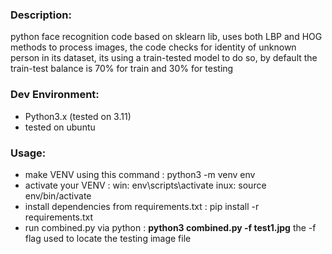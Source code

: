 
### **Description:**
python face recognition code based on sklearn lib, uses both LBP and HOG methods to process images, the code checks for identity of unknown person in its dataset, its using a train-tested model to do so, by default the train-test balance is 70% for train and 30% for testing

### Dev Environment:
- Python3.x (tested on 3.11)
- tested on ubuntu

### Usage:
- make VENV using this command : 
	 python3 -m venv env
- activate your VENV : 
	 win: env\scripts\activate
	 inux: source env/bin/activate
- install dependencies from requirements.txt :
	 pip install -r requirements.txt
- run combined.py via python :
	 **python3 combined.py -f test1.jpg**
	 the -f flag used to locate the testing image file

